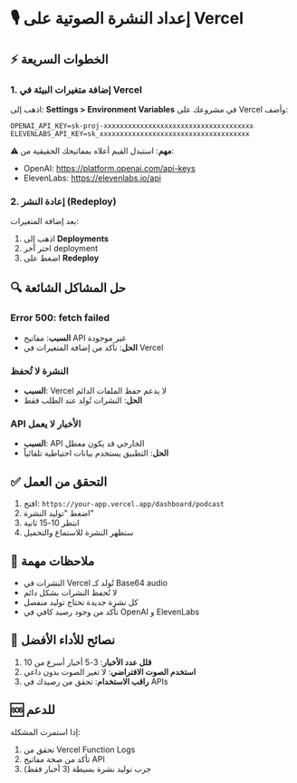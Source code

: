 # 🎙️ إعداد النشرة الصوتية على Vercel

## ⚡ الخطوات السريعة

### 1. إضافة متغيرات البيئة في Vercel

اذهب إلى: **Settings > Environment Variables** في مشروعك على Vercel وأضف:

```
OPENAI_API_KEY=sk-proj-xxxxxxxxxxxxxxxxxxxxxxxxxxxxxxxxxxxxx
ELEVENLABS_API_KEY=sk_xxxxxxxxxxxxxxxxxxxxxxxxxxxxxxxxxxxxx
```

**⚠️ مهم**: استبدل القيم أعلاه بمفاتيحك الحقيقية من:
- OpenAI: https://platform.openai.com/api-keys
- ElevenLabs: https://elevenlabs.io/api

### 2. إعادة النشر (Redeploy)

بعد إضافة المتغيرات:
1. اذهب إلى **Deployments**
2. اختر آخر deployment
3. اضغط على **Redeploy**

## 🔍 حل المشاكل الشائعة

### Error 500: fetch failed
- **السبب**: مفاتيح API غير موجودة
- **الحل**: تأكد من إضافة المتغيرات في Vercel

### النشرة لا تُحفظ
- **السبب**: Vercel لا يدعم حفظ الملفات الدائم
- **الحل**: النشرات تُولد عند الطلب فقط

### API الأخبار لا يعمل
- **السبب**: API الخارجي قد يكون معطل
- **الحل**: التطبيق يستخدم بيانات احتياطية تلقائياً

## ✅ التحقق من العمل

1. افتح: `https://your-app.vercel.app/dashboard/podcast`
2. اضغط "توليد النشرة"
3. انتظر 10-15 ثانية
4. ستظهر النشرة للاستماع والتحميل

## 📝 ملاحظات مهمة

- النشرات في Vercel تُولد كـ Base64 audio
- لا تُحفظ النشرات بشكل دائم
- كل نشرة جديدة تحتاج توليد منفصل
- تأكد من وجود رصيد كافي في OpenAI و ElevenLabs

## 🚀 نصائح للأداء الأفضل

1. **قلل عدد الأخبار**: 3-5 أخبار أسرع من 10
2. **استخدم الصوت الافتراضي**: لا تغير الصوت بدون داعي
3. **راقب الاستخدام**: تحقق من رصيدك في APIs

## 🆘 للدعم

إذا استمرت المشكلة:
1. تحقق من Vercel Function Logs
2. تأكد من صحة مفاتيح API
3. جرب توليد نشرة بسيطة (3 أخبار فقط) 